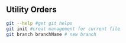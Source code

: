 ## Utility Orders



```bash
git --help #get git helps
git init #creat management for current file	
git branch branchName # new branch
```

